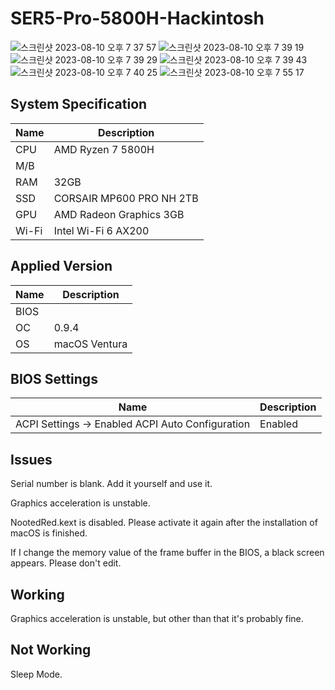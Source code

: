 # SER5-Pro-5800H-Hackintosh
![스크린샷 2023-08-10 오후 7 37 57](https://github.com/yopoplay/Beelink-SER5-Pro-5800H-Hackintosh/assets/105102345/08835b25-6f25-4bf3-a23d-4ea10368d67c)
![스크린샷 2023-08-10 오후 7 39 19](https://github.com/yopoplay/Beelink-SER5-Pro-5800H-Hackintosh/assets/105102345/99fe48e2-1c7f-485e-ac15-894d3563b2e1)
![스크린샷 2023-08-10 오후 7 39 29](https://github.com/yopoplay/Beelink-SER5-Pro-5800H-Hackintosh/assets/105102345/804e7d4d-bdb1-4440-b205-4636396d4a53)
![스크린샷 2023-08-10 오후 7 39 43](https://github.com/yopoplay/Beelink-SER5-Pro-5800H-Hackintosh/assets/105102345/7f27b72a-d4a0-4a4f-ac85-16521f409c46)
![스크린샷 2023-08-10 오후 7 40 25](https://github.com/yopoplay/Beelink-SER5-Pro-5800H-Hackintosh/assets/105102345/ea8ab070-5b63-42fa-a313-60de90ac7e5e)
![스크린샷 2023-08-10 오후 7 55 17](https://github.com/yopoplay/Beelink-SER5-Pro-5800H-Hackintosh/assets/105102345/76cbef99-b025-463d-8d79-4950921e4d75)

## System Specification
| Name | Description |
| - | - |
| CPU | AMD Ryzen 7 5800H |
| M/B |  |
| RAM | 32GB |
| SSD | CORSAIR MP600 PRO NH 2TB |
| GPU | AMD Radeon Graphics 3GB |
| Wi-Fi | Intel Wi-Fi 6 AX200 |

## Applied Version
| Name | Description |
| - | - |
| BIOS |  |
| OC | 0.9.4 |
| OS | macOS Ventura |

## BIOS Settings
| Name | Description |
| - | - |
| ACPI Settings -> Enabled ACPI Auto Configuration | Enabled |

## Issues
Serial number is blank. Add it yourself and use it.

Graphics acceleration is unstable.

NootedRed.kext is disabled. Please activate it again after the installation of macOS is finished.

If I change the memory value of the frame buffer in the BIOS, a black screen appears. Please don't edit.

## Working
Graphics acceleration is unstable, but other than that it's probably fine.

## Not Working
Sleep Mode.
